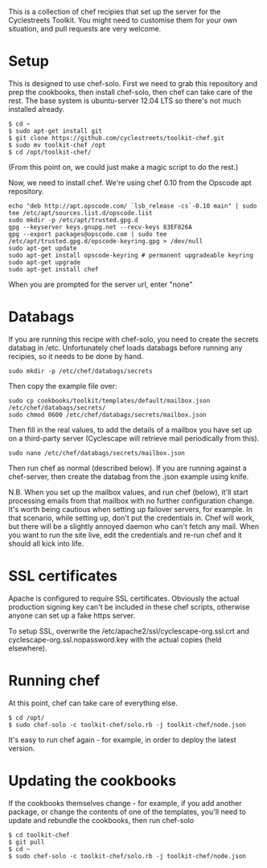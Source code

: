 This is a collection of chef recipies that set up the server for the
Cyclestreets Toolkit. You might need to customise them for your own situation,
and pull requests are very welcome.

# Setup

This is designed to use chef-solo. First we need to grab this repository and
prep the cookbooks, then install chef-solo, then chef can take care of the rest.
The base system is ubuntu-server 12.04 LTS so there's not much installed already.

    $ cd ~
    $ sudo apt-get install git
    $ git clone https://github.com/cyclestreets/toolkit-chef.git
    $ sudo mv toolkit-chef /opt
    $ cd /opt/toolkit-chef/

(From this point on, we could just make a magic script to do the rest.)

Now, we need to install chef. We're using chef 0.10 from the Opscode apt
repository.

    echo "deb http://apt.opscode.com/ `lsb_release -cs`-0.10 main" | sudo tee /etc/apt/sources.list.d/opscode.list
    sudo mkdir -p /etc/apt/trusted.gpg.d
    gpg --keyserver keys.gnupg.net --recv-keys 83EF826A
    gpg --export packages@opscode.com | sudo tee /etc/apt/trusted.gpg.d/opscode-keyring.gpg > /dev/null
    sudo apt-get update
    sudo apt-get install opscode-keyring # permanent upgradeable keyring
    sudo apt-get upgrade
    sudo apt-get install chef

When you are prompted for the server url, enter "none"

# Databags

If you are running this recipe with chef-solo, you need to
create the secrets databag in /etc. Unfortunately chef loads databags
before running any recipies, so it needs to be done by hand.

    sudo mkdir -p /etc/chef/databags/secrets

Then copy the example file over:

    sudo cp cookbooks/toolkit/templates/default/mailbox.json /etc/chef/databags/secrets/
    sudo chmod 0600 /etc/chef/databags/secrets/mailbox.json

Then fill in the real values, to add the details of a mailbox you have set up on a
third-party server (Cyclescape will retrieve mail periodically from this).

    sudo nano /etc/chef/databags/secrets/mailbox.json

Then run chef as normal (described below). If you are running against a chef-server,
then create the databag from the .json example using knife.

N.B. When you set up the mailbox values, and run chef (below), it'll
start processing emails from that mailbox with no further configuration
change. It's worth being cautious when setting up failover servers,
for example. In that scenario, while setting up, don't put the credentials in.
Chef will work, but there will be a slightly annoyed daemon who can't fetch any
mail. When you want to run the site live, edit the credentials and re-run chef
and it should all kick into life.

# SSL certificates

Apache is configured to require SSL certificates. Obviously the actual production signing key
can't be included in these chef scripts, otherwise anyone can set up a fake https server.

To setup SSL, overwrite the /etc/apache2/ssl/cyclescape-org.ssl.crt and cyclescape-org.ssl.nopassword.key
with the actual copies (held elsewhere).

# Running chef

At this point, chef can take care of everything else.

    $ cd /opt/
    $ sudo chef-solo -c toolkit-chef/solo.rb -j toolkit-chef/node.json

It's easy to run chef again - for example, in order to deploy the latest version.

# Updating the cookbooks

If the cookbooks themselves change - for example, if you add another package,
or change the contents of one of the templates, you'll need to update and rebundle
the cookbooks, then run chef-solo

    $ cd toolkit-chef
    $ git pull
    $ cd ~
    $ sudo chef-solo -c toolkit-chef/solo.rb -j toolkit-chef/node.json
